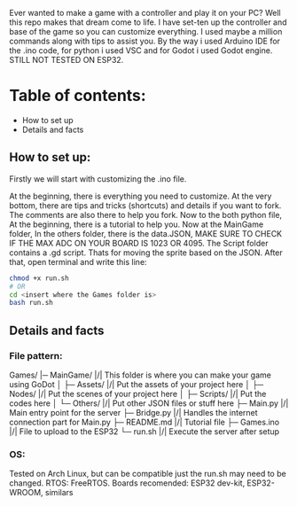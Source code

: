 Ever wanted to make a game with a controller and play it on your PC? Well this repo makes that dream come to life. I have set-ten up the controller and base of the game so you can customize everything. I used maybe a million commands along with tips to assist you. By the way i used Arduino IDE for the .ino code, for python i used VSC and for Godot i used Godot engine. STILL NOT TESTED ON ESP32.

# Table of contents:

- How to set up
- Details and facts

## How to set up:

Firstly we will start with customizing the .ino file.

At the beginning, there is everything you need to customize. At the very bottom, there are  tips and tricks (shortcuts) and details if you want to fork. The comments are also there to help you fork. Now to the both python file, At the beginning, there is a tutorial to help you. Now at the MainGame folder, In the others folder, there is the data.JSON, MAKE SURE TO CHECK IF THE MAX ADC ON YOUR BOARD IS 1023 OR 4095.  The Script folder contains a .gd script. Thats for moving the sprite based on the JSON. After that, open terminal and write this line:

```bash
chmod +x run.sh
# OR
cd <insert where the Games folder is>
bash run.sh
```

## Details and facts

### File pattern:

Games/
|─ MainGame/       |/| This folder is where you can make your game using GoDot
│  ├─ Assets/      |/| Put the assets of your project here
│  ├─ Nodes/       |/| Put the scenes of your project here
│  ├─ Scripts/     |/| Put the codes here
│  └─ Others/      |/| Put other JSON files or stuff here
├─ Main.py         |/| Main entry point for the server
├─ Bridge.py       |/| Handles the internet connection part for Main.py
├─ README.md       |/| Tutorial file
├─ Games.ino       |/| File to upload to the ESP32
└─ run.sh          |/| Execute the server after setup

### OS:

Tested on Arch Linux, but can be compatible just the run.sh may need to be changed. RTOS: FreeRTOS. Boards recomended: ESP32 dev-kit, ESP32-WROOM, similars

